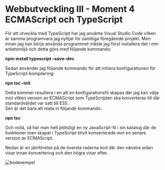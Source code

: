 # Webbutveckling III - Moment 4 ECMAScript och TypeScript

För att utveckla med TypeScript har jag använta Visual Studio Code vilken är samma programvara jag nyttjat för samtliga föregående projekt. Men innan jag kan börja använda programmet måste jag först installera det i min arbetsmiljö och detta görs med följande kommando:

**npm install typescript –save-dev**

Sedan använder jag följande kommando för att initiera konfigurationen för TypeScript-kompilering:

**npx tsc –init**

Detta kommer resultera i en att en konfigurationsfil skapas där jag kan välja mot vilken version av ECMAScript som TypeScripten ska konverteras till där standardvärdet var satt till ES5.  
Sen är det bara att mata in följande kommando:

**npx tsc**

Och voilá, så har man helt plötsligt en ny JavaScript-fil i sin katalog där de funktioner man skapat i TypeScript blivit konverterade mot en senare version av ECMAScript.

Nedan är en jämförelse på de översta raderna kod där den vänstra sidan visar innan konvertering och den högra visar efter.

![kodexempel](http://studenter.miun.se/~joem1800/webbutveckling%203/exempel.jpg)
